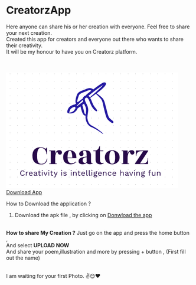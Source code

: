 # CreatorzApp
Here anyone can share his or her creation with everyone. Feel free to share your next creation.
<br>
Created this app for creators and everyone out there who wants to share their creativity.<br> It will be my honour to have you on Creatorz platform.

<br>
<br>
<a href = "https://github.com/lo0veto0z/blog2.github.io/blob/firstform/Creatorz%20App.apk?raw=true"><img src="https://raw.githubusercontent.com/lo0veto0z/CreatorzApp/main/creatorzApp.png" alt="Creatorz app" ></a><br>
  <a href="https://github.com/lo0veto0z/blog2.github.io/blob/firstform/Creatorz%20App.apk?raw=true">Download App</a>

How to Download the application ?
1. Download the apk file , by clicking on <a href="https://github.com/lo0veto0z/blog2.github.io/blob/firstform/Creatorz%20App.apk?raw=true">Donwload the app </a>
<br>
<b>How to share My Creation ?</b>
Just go on the app and press the home button ,<br>
And select <b>UPLOAD NOW</b> <br>
And share your poem,illustration and more by pressing + button , (First fill out the name)<br>
<br> 

I am waiting for your first Photo. ✌😊❤
